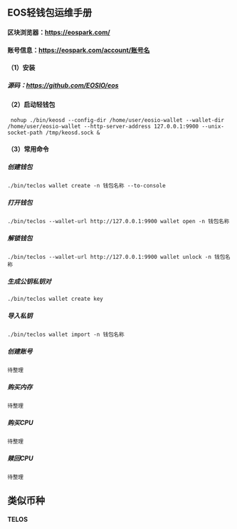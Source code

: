 
## EOS轻钱包运维手册

#### 区块浏览器：https://eospark.com/
#### 账号信息：https://eospark.com/account/账号名

#### （1）安装
##### 源码：https://github.com/EOSIO/eos

#### （2）启动轻钱包
` nohup ./bin/keosd --config-dir /home/user/eosio-wallet --wallet-dir /home/user/eosio-wallet --http-server-address 127.0.0.1:9900
 --unix-socket-path /tmp/keosd.sock &`
 
#### （3）常用命令
##### 创建钱包
`./bin/teclos wallet create -n 钱包名称 --to-console`

##### 打开钱包
`./bin/teclos --wallet-url http://127.0.0.1:9900 wallet open -n 钱包名称`

##### 解锁钱包
`./bin/teclos --wallet-url http://127.0.0.1:9900 wallet unlock -n 钱包名称`

##### 生成公钥私钥对
`./bin/teclos wallet create key`

##### 导入私钥
`./bin/teclos wallet import -n 钱包名称`

#####  创建账号
`待整理`

##### 购买内存
`待整理`

##### 购买CPU
`待整理`

##### 赎回CPU
`待整理`

## 类似币种
#### TELOS


